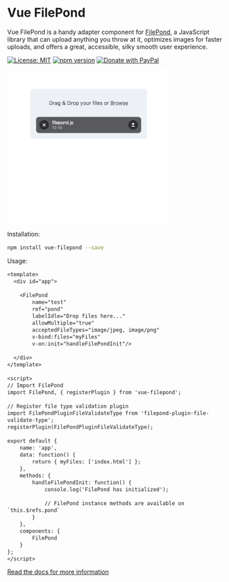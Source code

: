 # Vue FilePond

Vue FilePond is a handy adapter component for [FilePond](https://github.com/pqina/filepond), a JavaScript library that can upload anything you throw at it, optimizes images for faster uploads, and offers a great, accessible, silky smooth user experience.

[![License: MIT](https://img.shields.io/badge/license-MIT-blue.svg)](https://github.com/pqina/vue-filepond/blob/master/LICENSE)
[![npm version](https://badge.fury.io/js/vue-filepond.svg)](https://www.npmjs.com/package/vue-filepond)
[![Donate with PayPal](https://img.shields.io/badge/donate-PayPal.me-pink.svg)](https://www.paypal.me/rikschennink/10)

<img src="https://github.com/pqina/filepond-github-assets/blob/master/filepond-animation-01.gif?raw=true" width="370" alt=""/>

Installation:

```bash
npm install vue-filepond --save
```

Usage:

```vue
<template>
  <div id="app">
    
    <FilePond
        name="test"
        ref="pond"
        labelIdle="Drop files here..."
        allowMultiple="true"
        acceptedFileTypes="image/jpeg, image/png"
        v-bind:files="myFiles"
        v-on:init="handleFilePondInit"/>
    
  </div>
</template>

<script>
// Import FilePond
import FilePond, { registerPlugin } from 'vue-filepond';

// Register file type validation plugin
import FilePondPluginFileValidateType from 'filepond-plugin-file-validate-type';
registerPlugin(FilePondPluginFileValidateType);

export default {
    name: 'app',
    data: function() {
        return { myFiles: ['index.html'] };
    },
    methods: {
        handleFilePondInit: function() {
            console.log('FilePond has initialized');
            
            // FilePond instance methods are available on `this.$refs.pond`
        }
    },
    components: {
        FilePond
    }
};
</script>
```

[Read the docs for more information](https://pqina.nl/filepond/docs/patterns/frameworks/vue/)
